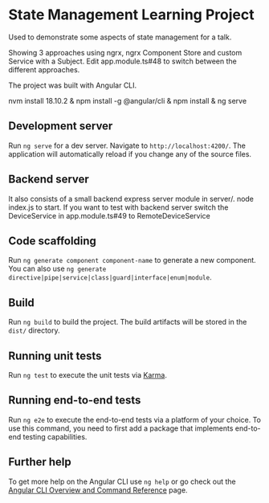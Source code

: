 # State Management Learning Project
Used to demonstrate some aspects of state management for a talk.

Showing 3 approaches using ngrx, ngrx Component Store and custom Service with a Subject.
Edit app.module.ts#48 to switch between the different approaches.

The project was built with Angular CLI.

nvm install 18.10.2 &
npm install -g @angular/cli &
npm install &
ng serve

## Development server

Run `ng serve` for a dev server. Navigate to `http://localhost:4200/`. The application will automatically reload if you change any of the source files.

## Backend server
It also consists of a small backend express server module in server/. node index.js to start.
If you want to test with backend server switch the DeviceService in app.module.ts#49 to RemoteDeviceService

## Code scaffolding

Run `ng generate component component-name` to generate a new component. You can also use `ng generate directive|pipe|service|class|guard|interface|enum|module`.

## Build

Run `ng build` to build the project. The build artifacts will be stored in the `dist/` directory.

## Running unit tests

Run `ng test` to execute the unit tests via [Karma](https://karma-runner.github.io).

## Running end-to-end tests

Run `ng e2e` to execute the end-to-end tests via a platform of your choice. To use this command, you need to first add a package that implements end-to-end testing capabilities.

## Further help

To get more help on the Angular CLI use `ng help` or go check out the [Angular CLI Overview and Command Reference](https://angular.io/cli) page.

